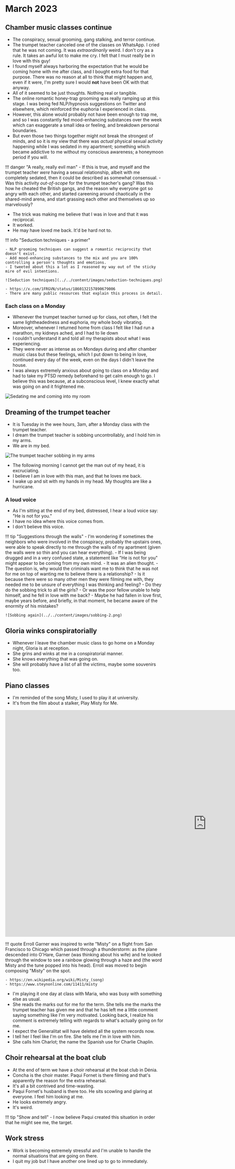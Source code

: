# March 2023

## Chamber music classes continue

- The conspiracy, sexual grooming, gang stalking, and terror continue.
- The trumpet teacher canceled one of the classes on WhatsApp. I cried that he was not coming. It was *extraordinarily* weird. I don't cry as a rule. It takes an awful lot to make me cry. I felt that I must really be in love with this guy!
- I found myself always harboring the expectation that he would be coming home with me after class, and I bought extra food for that purpose. There was no reason at all to think that might happen and, even if it were,  I'm pretty sure I would **not** have been OK with that anyway.
- All of it seemed to be just thoughts. Nothing real or tangible.
- The online romantic honey-trap grooming was really ramping up at this stage. I was being fed NLP/hypnosis suggestions on Twitter and elsewhere, which reinforced the euphoria I experienced in class.
- However, this alone would probably not have been enough to trap me, and so I was constantly fed mood-enhancing substances over the week which can exaggerate a small idea or feeling, and breakdown personal boundaries.
- But even those two things together might not break the strongest of minds, and so it is my view that there was *actual* physical sexual activity happening while I was sedated in my apartment; something which became addictive to me without my conscious awareness; a honeymoon period if you will.

!!! danger "A really, really evil man"
    - If this is true, and myself and the trumpet teacher *were* having a sexual relationship, albeit with me completely sedated, then it could be described as somewhat consensual.
    - Was this activity *out-of-scope* for the trumpet teacher's gang? Was this how he cheated the British gangs, and the reason why everyone got so angry with each other, and started careening around chaotically in the shared-mind arena, and start grassing each other and themselves up so marvelously?

- The trick was making me believe that I was in love and that it was reciprocal.
- It worked.
- He may have loved me back. It'd be hard not to.

!!! info "Seduction techniques - a primer"
    
    - NLP grooming techniques can suggest a romantic reciprocity that doesn't exist.
    - Add mood-enhancing substances to the mix and you are 100% controlling a person's thoughts and emotions.
    - I tweeted about this a lot as I reasoned my way out of the sticky mire of evil intentions.

    ![Seduction techniques](../../content/images/seduction-techniques.png)

    - https://x.com/1FRGVN/status/1860132157890679006 
    - There are many public resources that explain this process in detail.

### Each class on a Monday

- Whenever the trumpet teacher turned up for class, not often, I felt the same lightheadedness and euphoria, my whole body vibrating.
- Moreover, whenever I returned home from class I felt like I had run a marathon, my kidneys ached, and I had to lie down
- I couldn't understand it and told all my therapists about what I was experiencing.
- They were never as intense as on Mondays during and after chamber music class but these feelings, which I put down to being in love, continued every day of the week, even on the days I didn't leave the house.
- I was always extremely anxious about going to class on a Monday and had to take my PTSD remedy beforehand to get calm enough to go. I believe this was because, at a subconscious level, I knew exactly what was going on and it frightened me.

![Sedating me and coming into my room](../../content/images/sedating/sedating-3.png)

## Dreaming of the trumpet teacher

- It is Tuesday in the wee hours, 3am, after a Monday class with the trumpet teacher.
- I dream the trumpet teacher is sobbing uncontrollably, and I hold him in my arms.
- We are in my bed.

![The trumpet teacher sobbing in my arms](../../content/images/sobbing-1.png)

- The following morning I cannot get the man out of my head, it is excruciating.
- I believe I am in love with this man, and that he loves me back.
- I wake up and sit with my hands in my head. My thoughts are like a hurricane.

### A loud voice

- As I'm sitting at the end of my bed, distressed, I hear a loud voice say: "He is not for you."
- I have no idea where this voice comes from.
- I don't believe this voice.

!!! tip "Suggestions through the walls"
    - I'm wondering if sometimes the neighbors who were involved in the conspiracy, probably the upstairs ones, were able to speak directly to me through the walls of my apartment (given the walls were so thin and you can hear everything).
    - If I was being drugged and in a very confused state, a statement like "He is not for you" might appear to be coming from my own mind.
    - It was an alien thought.
    - The question is, why would the criminals want me to think that he was not for me on top of wanting me to believe there is a relationship?
    - Is it because there were so many other men they were filming me with, they needed me to be unsure of everything I was thinking and feeling?
    - Do they do the sobbing trick to all the girls?
    - Or was the poor fellow unable to help himself, and he fell in love with me back?
    - Maybe he had fallen in love first, maybe years before, and briefly, in that moment, he became aware of the enormity of his mistakes?

    ![Sobbing again](../../content/images/sobbing-2.png)

## Gloria winks conspiratorially

- Whenever I leave the chamber music class to go home on a Monday night, Gloria is at reception.
- She grins and winks at me in a conspiratorial manner.
- She knows everything that was going on.
- She will probably have a list of all the victims, maybe some souvenirs too.

## Piano classes

- I'm reminded of the song Misty, I used to play it at university.
- It's from the film about a stalker, Play Misty for Me.

<iframe width="1280" height="720" src="https://www.youtube.com/embed/P_tAU3GM9XI" title="Erroll Garner plays Misty" frameborder="0" allow="accelerometer; autoplay; clipboard-write; encrypted-media; gyroscope; picture-in-picture; web-share" referrerpolicy="strict-origin-when-cross-origin" allowfullscreen></iframe>

!!! quote
    Erroll Garner was inspired to write "Misty" on a flight from San Francisco to Chicago which passed through a thunderstorm: as the plane descended into O'Hare, Garner (was thinking about his wife) and he looked through the window to see a rainbow glowing through a haze and (the word Misty and the tune popped into his head). Erroll was moved to begin composing "Misty" on the spot.
    
    - https://en.wikipedia.org/wiki/Misty_(song)
    - https://www.steynonline.com/11411/misty

- I'm playing it one day at class with Maria, who was busy with something else as usual.
- She reads the marks out for me for the term. She tells me the marks the trumpet teacher has given me and that he has left me a little comment saying something like I'm very motivated. Looking back, I realize his comment is extremely telling with regards to what's actually going on for me.
- I expect the Generalitat will have deleted all the system records now.
- I tell her I feel like I'm on fire. She tells me I'm in love with him.
- She calls him Charlot; the name the Spanish use for Charlie Chaplin.

## Choir rehearsal at the boat club

- At the end of term we have a choir rehearsal at the boat club in Dénia.
- Concha is the choir master. Paqui Fornet is there filming and that's apparently the reason for the extra rehearsal. 
- It's all a bit contrived and time-wasting.
- Paqui Fornet's husband is there too. He sits scowling and glaring at everyone. I feel him looking at me.
- He looks extremely angry.
- It's weird.

!!! tip "Show and tell"
    - I now believe Paqui created this situation in order that he might see me, the target.

## Work stress

- Work is becoming extremely stressful and I'm unable to handle the normal situations that are going on there.
- I quit my job but I have another one lined up to go to immediately.

